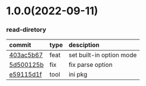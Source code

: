 <a name="1.0.0"></a>

# 1.0.0(2022-09-11)

### read-diretory

| commit                                                                                                  | type | desciption               |
| :------------------------------------------------------------------------------------------------------ | :--- | :----------------------- |
| [403ac5b67](https://github.com/ymc-github/js-mono-repo/commit/a403ac5b67ba31710d6b32bd47ddfe39f5eed600) | feat | set built-in option mode |
| [5d500125b](https://github.com/ymc-github/js-mono-repo/commit/f5d500125b629e3bb5e2b5aa8307b965312950c6) | fix  | fix parse option         |
| [e59115d1f](https://github.com/ymc-github/js-mono-repo/commit/de59115d1f17614241d2a77e5148746a78f3fc9f) | tool | ini pkg                  |
